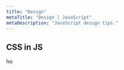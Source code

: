 ```yaml
---
title: "Design"
metaTitle: "Design | JavaScript"
metaDescription: "JavaScript design tips."
---
```


## CSS in JS

ho
